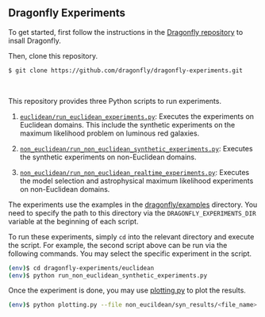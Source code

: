 ## Dragonfly Experiments


To get started, first follow the instructions in the
[Dragonfly repository](dragonfly.github.io)
to insall Dragonfly.

Then, clone this repository.
```bash
$ git clone https://github.com/dragonfly/dragonfly-experiments.git
```



&nbsp;


This repository provides three Python scripts to run experiments.

1. [`euclidean/run_euclidean_experiments.py`](euclidean/run_euclidean_experiments.py):
Executes the experiments on Euclidean domains. This include the synthetic experiments
on the maximum likelihood problem on luminous red galaxies.

2. [`non_euclidean/run_non_euclidean_synthetic_experiments.py`](euclidean/run_non_euclidean_synthetic_experiments.py):
Executes the synthetic experiments on non-Euclidean domains. 

3. [`non_euclidean/run_non_euclidean_realtime_experiments.py`](euclidean/run_non_euclidean_realtime_experiments.py):
Executes the model selection and astrophysical maximum
likelihood experiments on non-Euclidean domains. 

The experiments use the examples in the
[dragonfly/examples](https://github.com/dragonfly/dragonfly/tree/master/examples)
directory. You need to specify the path to this directory via the
`DRAGONFLY_EXPERIMENTS_DIR` variable at the beginning of each script.

To run these experiments, simply `cd` into the relevant directory and execute the
script. For example, the second script above can be run via the following commands.
You may select the specific experiment in the script.
```bash
(env)$ cd dragonfly-experiments/euclidean
(env)$ python run_non_euclidean_synthetic_experiments.py
```

Once the experiment is done, you may use
[plotting.py](plotting.py) to plot the results.
```bash
(env)$ python plotting.py --file non_eucildean/syn_results/<file_name>.mat
```



